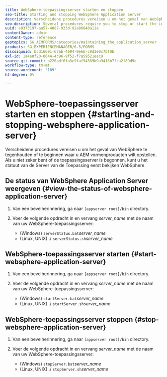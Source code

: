 ```yaml
---
title: WebSphere-toepassingsserver starten en stoppen
seo-title: Starting and stopping WebSphere Application Server
description: Verscheidene procedures vereisen u om het geval van WebSphere te tegenhouden of te beginnen waar u AEM vormenproducten wilt opstellen. In dit document wordt beschreven hoe u de WebSphere-toepassingsserver start en stopt.
seo-description: Several procedures require you to stop or start the instance of WebSphere where you want to deploy AEM forms products. This document describes how to start and stop the WebSphere Application Server.
uuid: e0373197-aa57-4087-933d-92a86840a11a
contentOwner: admin
content-type: reference
geptopics: SG_AEMFORMS/categories/maintaining_the_application_server
products: SG_EXPERIENCEMANAGER/6.5/FORMS
discoiquuid: bcd16691-67ab-4694-9e6b-c9d3e0c7bf0b
exl-id: 1a4e8f20-0644-4c96-9f52-f7a59521eac9
source-git-commit: b220adf6fa3e9faf94389b9a9416b7fca2f89d9d
workflow-type: tm+mt
source-wordcount: '189'
ht-degree: 0%

---
```


# WebSphere-toepassingsserver starten en stoppen {#starting-and-stopping-websphere-application-server}

Verscheidene procedures vereisen u om het geval van WebSphere te tegenhouden of te beginnen waar u AEM vormenproducten wilt opstellen. Als u niet zeker bent of de toepassingsserver is begonnen, kunt u het statuut van de Server van de Toepassing eerst bekijken WebSphere.

## De status van WebSphere Application Server weergeven {#view-the-status-of-websphere-application-server}

1. Van een bevelherinnering, ga naar `[appserver root]/bin` directory.
1. Voer de volgende opdracht in en vervang *server_name* met de naam van uw WebSphere-toepassingsserver:

   * (Windows) `serverStatus.bat`*server_name*
   * (Linux, UNIX) ./ `serverStatus.sh`*server_name*

## WebSphere-toepassingsserver starten {#start-websphere-application-server}

1. Van een bevelherinnering, ga naar `[appserver root]/bin` directory.
1. Voer de volgende opdracht in en vervang *server_name* met de naam van uw WebSphere-toepassingsserver:

   * (Windows) `startServer.bat`*server_name*
   * (Linux, UNIX) ./ `startServer.sh`*server_name*

## WebSphere-toepassingsserver stoppen {#stop-websphere-application-server}

1. Van een bevelherinnering, ga naar `[appserver root]/bin` directory.
1. Voer de volgende opdracht in en vervang *server_name* met de naam van uw WebSphere-toepassingsserver:

   * (Windows) `stopServer.bat`*server_name*
   * (Linux, UNIX) ./ `stopServer.sh`*server_name*
